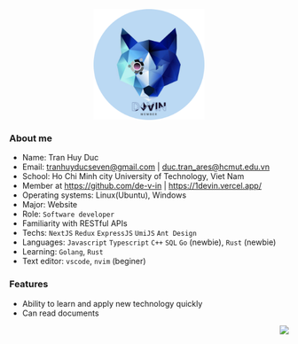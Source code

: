 
<div align=center>
  <img id="profile_image" align=center height=200 src='./ghAva.png'/>
 </div>



### About me
- Name: Tran Huy Duc
- Email: tranhuyducseven@gmail.com    |   duc.tran_ares@hcmut.edu.vn
- School: Ho Chi Minh city University of Technology, Viet Nam
- Member at https://github.com/de-v-in  | https://1devin.vercel.app/
- Operating systems: Linux(Ubuntu), Windows
- Major: Website  
- Role: `Software developer`
- Familiarity with RESTful APIs
- Techs: `NextJS` `Redux` `ExpressJS` `UmiJS` `Ant Design`
- Languages: `Javascript` `Typescript` `C++` `SQL` `Go` (newbie), `Rust` (newbie)
- Learning: `Golang`,  `Rust`
- Text editor: `vscode`, `nvim` (beginer)

### Features
- Ability to learn and apply new technology quickly
- Can read documents
<img align=right src='https://user-images.githubusercontent.com/26409306/157215133-68733f03-cad7-4cfe-8904-5c6756ac72ba.svg'/>
